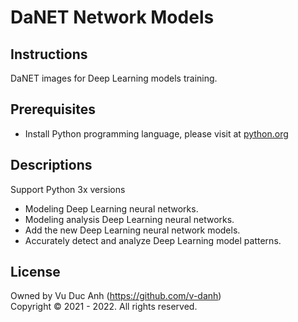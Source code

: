 # DaNET Network Models


## Instructions
DaNET images for Deep Learning models training.

## Prerequisites
+ Install Python programming language, please visit at <a href="https://www.python.org/" target="_blank">python.org</a>

## Descriptions
Support Python 3x versions
+ Modeling Deep Learning neural networks.
+ Modeling analysis Deep Learning neural networks.
+ Add the new Deep Learning neural network models.
+ Accurately detect and analyze Deep Learning model patterns.


## License
Owned by Vu Duc Anh (https://github.com/v-danh) </br>
Copyright © 2021 - 2022. All rights reserved.
